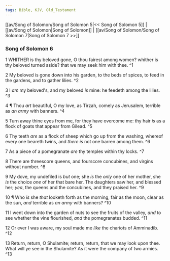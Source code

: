 ```yaml
---
tags: Bible, KJV, Old_Testament
---
```


[[av/Song of Solomon/Song of Solomon 5|<< Song of Solomon 5]] | [[av/Song of Solomon|Song of Solomon]] | [[av/Song of Solomon/Song of Solomon 7|Song of Solomon 7 >>]]

### Song of Solomon 6

1 WHITHER is thy beloved gone, O thou fairest among women? whither is thy beloved turned aside? that we may seek him with thee. ^1

2 My beloved is gone down into his garden, to the beds of spices, to feed in the gardens, and to gather lilies. ^2

3 I _am_ my beloved's, and my beloved _is_ mine: he feedeth among the lilies. ^3

4 ¶ Thou _art_ beautiful, O my love, as Tirzah, comely as Jerusalem, terrible as _an_ _army_ with banners. ^4

5 Turn away thine eyes from me, for they have overcome me: thy hair _is_ as a flock of goats that appear from Gilead. ^5

6 Thy teeth _are_ as a flock of sheep which go up from the washing, whereof every one beareth twins, and _there_ _is_ not one barren among them. ^6

7 As a piece of a pomegranate _are_ thy temples within thy locks. ^7

8 There are threescore queens, and fourscore concubines, and virgins without number. ^8

9 My dove, my undefiled is _but_ one; she _is_ the _only_ one of her mother, she _is_ the choice _one_ of her that bare her. The daughters saw her, and blessed her; _yea_, the queens and the concubines, and they praised her. ^9

10 ¶ Who _is_ she _that_ looketh forth as the morning, fair as the moon, clear as the sun, _and_ terrible as _an_ _army_ with banners? ^10

11 I went down into the garden of nuts to see the fruits of the valley, _and_ to see whether the vine flourished, _and_ the pomegranates budded. ^11

12 Or ever I was aware, my soul made me _like_ the chariots of Amminadib. ^12

13 Return, return, O Shulamite; return, return, that we may look upon thee. What will ye see in the Shulamite? As it were the company of two armies. ^13
